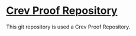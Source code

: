 # [Crev Proof Repository](https://github.com/crev-dev/crev/wiki/Proof-Repository)

This git repository is used a Crev Proof Repository.

